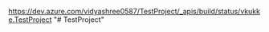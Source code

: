 https://dev.azure.com/vidyashree0587/TestProject/_apis/build/status/vkukke.TestProject
"# TestProject" 
